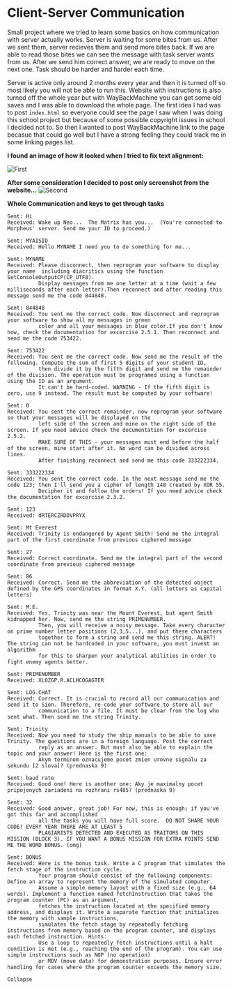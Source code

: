 # Client-Server Communication 
Small project where we tried to learn some basics on how communication with server actually works. Server is waiting for some bites from us. After we sent them, server recieves them and send more bites back. 
If we are able to read those bites we can see the message with task server wants from us. After we send him correct answer, we are ready to move on the next one. Task should be harder and harder each time.

Server is active only around 2 months every year and then it is turned off so most likely you will not be able to run this. Website with instructions is also turned off the whole year but with WayBackMachine you can get some old saves and I was able to download the whole page. 
The first idea I had was to post `index.html` so everyone could see the page I saw when I was doing this school project but because of some possible copyright issues in school I decided not to. So then I wanted to post WayBackMachine link to the page becasue that could go well but I have a strong feeling they could track me in some linking pages list. 

**I found an image of how it looked when I tried to fix text alignment:**

![First](https://i.imgur.com/1lpFbaT.png)

**After some consideration I decided to post only screenshot from the website...**
![Second](https://i.imgur.com/WmPf1Wp.png)



**Whole Communication and keys to get through tasks**
```
Sent: Hi
Received: Wake up Neo...  The Matrix has you...  (You're connected to Morpheus' server. Send me your ID to proceed.)

Sent: MYAISID
Received: Hello MYNAME I need you to do something for me...

Sent: MYNAME
Received: Please disconnect, then reprogram your software to display your name  including diacritics using the function SetConsoleOutputCP(CP_UTF8).
          Display messages from me one letter at a time (wait a few milliseconds after each letter).Then reconnect and after reading this message send me the code 844848.

Sent: 844848
Received: You sent me the correct code. Now disconnect and reprogram your software to show all my messages in green
          color and all your messages in blue color.If you don't know how, check the documentation for excercise 2.5.1. Then reconnect and send me the code 753422.

Sent: 753422
Received: You sent me the correct code. Now send me the result of the following. Compute the sum of first 5 digits of your student ID,
          then divide it by the fifth digit and send me the remainder of the division. The operation must be programed using a function using the ID as an argument.
          It can't be hard-coded. WARNING - If the fifth digit is zero, use 9 instead. The result must be computed by your software! 

Sent: 0
Received: You sent the correct remainder, now reprogram your software so that your messages will be displayed on the
          left side of the screen and mine on the right side of the screen. If you need advice check the documentation for excercise 2.5.2.
          MAKE SURE OF THIS - your messages must end before the half of the screen, mine start after it. No word can be divided across lines.
          After finishing reconnect and send me this code 333222334.

Sent: 333222334
Received: You sent the correct code. In the next message send me the code 123; then I'll send you a cipher of length 148 created by XOR 55.
          Decipher it and follow the orders! If you need advice check the documentation for excercise 2.3.2.

Sent: 123
Received: dRTERCZRDDVPRYX

Sent: Mt Everest
Received: Trinity is endangered by Agent Smith! Send me the integral part of the first coordinate from previous ciphered message

Sent: 27
Received: Correct coordinate. Send me the integral part of the second coordinate from previous ciphered message

Sent: 86
Received: Correct. Send me the abbreviation of the detected object defined by the GPS coordinates in format X.Y. (all letters as capital letters)

Sent: M.E.
Received: Yes, Trinity was near the Mount Everest, but agent Smith kidnapped her. Now, send me the string PRIMENUMBER.
          Then, you will receive a noisy message. Take every character on prime number letter positions (2,3,5...), and put these characters
          together to form a string and send me this string. ALERT! The string can not be hardcoded in your software, you must invent an algorithm
          for this to sharpen your analytical abilities in order to fight enemy agents better.

Sent: PRIMENUMBER
Received: XLOZGP.R.ACLHCOGAGTER

Sent: LOG.CHAT
Received: Correct. It is crucial to record all our communication and send it to Sion. Therefore, re-code your software to store all our
          communication to a file. It must be clear from the log who sent what. Then send me the string Trinity.

Sent: Trinity
Received: Now you need to study the ship manuals to be able to save Trinity. The questions are in a foreign language. Post the correct
          reply as an answer. But must also be able to explain the topic and your answer! Here is the first one:
          Akym terminom oznacujeme pocet zmien urovne signalu za sekundu [2 slova]? (prednaska 9)

Sent: baud rate
Received: Good one! Here is another one: Aky je maximalny pocet pripojenych zariadeni na rozhrani rs485? (prednaska 9)

Sent: 32
Received: Good answer, great job! For now, this is enough; if you've got this far and accomplished
          all the tasks you will have full score.  DO NOT SHARE YOUR CODE! EVERY YEAR THERE ARE AT LEAST 5
          PLAGIARISTS DETECTED AND EXECUTED AS TRAITORS ON THIS MISSION (BLOCK 3). IF YOU WANT A BONUS MISSION FOR EXTRA POINTS SEND ME THE WORD BONUS. (omg)

Sent: BONUS
Received: Here is the bonus task. Write a C program that simulates the fetch stage of the instruction cycle.
          Your program should consist of the following components: Define an array to represent the memory of the simulated computer.
          Assume a simple memory layout with a fixed size (e.g., 64 words). Implement a function named fetchInstruction that takes the program counter (PC) as an argument,
          fetches the instruction located at the specified memory address, and displays it. Write a separate function that initializes the memory with sample instructions,
          simulates the fetch stage by repeatedly fetching instructions from memory based on the program counter, and displays each fetched instruction. Hints:
          Use a loop to repeatedly fetch instructions until a halt condition is met (e.g., reaching the end of the program). You can use simple instructions such as NOP (no operation)
          or MOV (move data) for demonstration purposes. Ensure error handling for cases where the program counter exceeds the memory size.

Collapse
```
